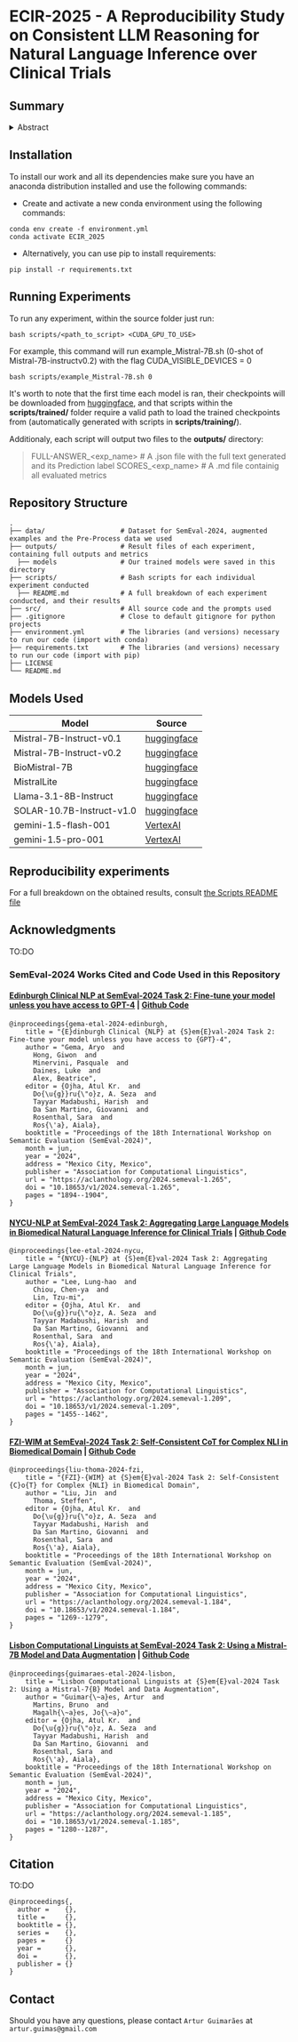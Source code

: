 # ECIR-2025 - A Reproducibility Study on Consistent LLM Reasoning for Natural Language Inference over Clinical Trials

## Summary

<details>
<summary>Abstract</summary>
<br>
With the rapid expansion of AI in healthcare, ensuring that language models can accurately and consistently reason within the medical domain is essential for enhancing clinical decision-making. Consistent reasoning is particularly challenging, as once a model outputs a judgment for a given medical statement, it should retain that judgment when faced with another statement that is only syntactically altered.
More importantly, when other statements reflect a semantic shift the model should adjust its judgment accordingly. In this paper, we describe the process of reproducing state-of-the-art methods on safe biomedical Natural Language Inference for Clinical Trials (NLI4CT), emphasizing on models' vulnerability to small input variations and the inherent complexity of Clinical Trial Reports (CTRs). We specifically evaluate the reasoning capabilities of Large Language Models (LLMs) in the SemEval-2024 NLI4CT dataset, thus considering a task that focused on robustness, and which serves as a good proxy for real-world applications.
To improve thoroughness, we extend this study and explore a broader set of techniques, establishing baseline scores across several widely used models. We conclude with an analysis of the results, highlighting key insights and empirical lessons that contribute to future research in this domain.
</details>

## Installation

To install our work and all its dependencies make sure you have an anaconda distribution installed and use the following commands:

  - Create and activate a new conda environment using the following commands:
  ```
  conda env create -f environment.yml
  conda activate ECIR_2025
  ```

  - Alternatively, you can use pip to install requirements:
  ```
  pip install -r requirements.txt
  ```
    
## Running Experiments

To run any experiment, within the source folder just run:

```
bash scripts/<path_to_script> <CUDA_GPU_TO_USE>
```

For example, this command will run example_Mistral-7B.sh (0-shot of Mistral-7B-instructv0.2) with the flag CUDA_VISIBLE_DEVICES = 0

```
bash scripts/example_Mistral-7B.sh 0
```

It's worth to note that the first time each model is ran, their checkpoints will be downloaded from [huggingface]([url](https://huggingface.co/)), and that scripts within the **scripts/trained/** folder require a valid path to load the trained checkpoints from (automatically generated with scripts in **scripts/training/**). 

Additionaly, each script will output two files to the **outputs/** directory:

> FULL-ANSWER_<exp_name>     # A .json file with the full text generated and its Prediction label
> SCORES_<exp_name>          # A .md file containig all evaluated metrics

## Repository Structure

    .
    ├── data/                   # Dataset for SemEval-2024, augmented examples and the Pre-Process data we used 
    ├── outputs/                # Result files of each experiment, containing full outputs and metrics
      ├── models                # Our trained models were saved in this directory
    ├── scripts/                # Bash scripts for each individual experiment conducted
      ├── README.md             # A full breakdown of each experiment conducted, and their results
    ├── src/                    # All source code and the prompts used
    ├── .gitignore              # Close to default gitignore for python projects
    ├── environment.yml         # The libraries (and versions) necessary to run our code (import with conda)
    ├── requirements.txt        # The libraries (and versions) necessary to run our code (import with pip)
    ├── LICENSE
    └── README.md


## Models Used

| Model  | Source |
|--------|--------|
| Mistral-7B-Instruct-v0.1       |     [huggingface](https://huggingface.co/mistralai/Mistral-7B-Instruct-v0.1)   |
| Mistral-7B-Instruct-v0.2       |     [huggingface](https://huggingface.co/mistralai/Mistral-7B-Instruct-v0.2)   |
| BioMistral-7B                  |     [huggingface](https://huggingface.co/BioMistral/BioMistral-7B)             |
| MistralLite                    |     [huggingface](https://huggingface.co/amazon/MistralLite)                   |
| Llama-3.1-8B-Instruct          |     [huggingface](https://huggingface.co/meta-llama/Llama-3.1-8B-Instruct)     |
| SOLAR-10.7B-Instruct-v1.0      |     [huggingface](https://huggingface.co/upstage/SOLAR-10.7B-Instruct-v1.0)    |
| gemini-1.5-flash-001           |     [VertexAI](https://console.cloud.google.com/vertex-ai/studio/freeform)     |
| gemini-1.5-pro-001             |     [VertexAI](https://console.cloud.google.com/vertex-ai/studio/freeform)     | 

## Reproducibility experiments

For a full breakdown on the obtained results, consult [the Scripts README file](scripts/README.md)

## Acknowledgments

TO:DO

### SemEval-2024 Works Cited and Code Used in this Repository

#### [Edinburgh Clinical NLP at SemEval-2024 Task 2: Fine-tune your model unless you have access to GPT-4](https://aclanthology.org/2024.semeval-1.265/) | [Github Code](https://github.com/EdinburghClinicalNLP/semeval_nli4ct)

```
@inproceedings{gema-etal-2024-edinburgh,
    title = "{E}dinburgh Clinical {NLP} at {S}em{E}val-2024 Task 2: Fine-tune your model unless you have access to {GPT}-4",
    author = "Gema, Aryo  and
      Hong, Giwon  and
      Minervini, Pasquale  and
      Daines, Luke  and
      Alex, Beatrice",
    editor = {Ojha, Atul Kr.  and
      Do{\u{g}}ru{\"o}z, A. Seza  and
      Tayyar Madabushi, Harish  and
      Da San Martino, Giovanni  and
      Rosenthal, Sara  and
      Ros{\'a}, Aiala},
    booktitle = "Proceedings of the 18th International Workshop on Semantic Evaluation (SemEval-2024)",
    month = jun,
    year = "2024",
    address = "Mexico City, Mexico",
    publisher = "Association for Computational Linguistics",
    url = "https://aclanthology.org/2024.semeval-1.265",
    doi = "10.18653/v1/2024.semeval-1.265",
    pages = "1894--1904",
}
```

#### [NYCU-NLP at SemEval-2024 Task 2: Aggregating Large Language Models in Biomedical Natural Language Inference for Clinical Trials](https://aclanthology.org/2024.semeval-1.209/) | [Github Code]()

```
@inproceedings{lee-etal-2024-nycu,
    title = "{NYCU}-{NLP} at {S}em{E}val-2024 Task 2: Aggregating Large Language Models in Biomedical Natural Language Inference for Clinical Trials",
    author = "Lee, Lung-hao  and
      Chiou, Chen-ya  and
      Lin, Tzu-mi",
    editor = {Ojha, Atul Kr.  and
      Do{\u{g}}ru{\"o}z, A. Seza  and
      Tayyar Madabushi, Harish  and
      Da San Martino, Giovanni  and
      Rosenthal, Sara  and
      Ros{\'a}, Aiala},
    booktitle = "Proceedings of the 18th International Workshop on Semantic Evaluation (SemEval-2024)",
    month = jun,
    year = "2024",
    address = "Mexico City, Mexico",
    publisher = "Association for Computational Linguistics",
    url = "https://aclanthology.org/2024.semeval-1.209",
    doi = "10.18653/v1/2024.semeval-1.209",
    pages = "1455--1462",
}
```

#### [FZI-WIM at SemEval-2024 Task 2: Self-Consistent CoT for Complex NLI in Biomedical Domain](https://aclanthology.org/2024.semeval-1.184/) | [Github Code](https://github.com/jens5588/FZI-WIM-NLI4CT)

```
@inproceedings{liu-thoma-2024-fzi,
    title = "{FZI}-{WIM} at {S}em{E}val-2024 Task 2: Self-Consistent {C}o{T} for Complex {NLI} in Biomedical Domain",
    author = "Liu, Jin  and
      Thoma, Steffen",
    editor = {Ojha, Atul Kr.  and
      Do{\u{g}}ru{\"o}z, A. Seza  and
      Tayyar Madabushi, Harish  and
      Da San Martino, Giovanni  and
      Rosenthal, Sara  and
      Ros{\'a}, Aiala},
    booktitle = "Proceedings of the 18th International Workshop on Semantic Evaluation (SemEval-2024)",
    month = jun,
    year = "2024",
    address = "Mexico City, Mexico",
    publisher = "Association for Computational Linguistics",
    url = "https://aclanthology.org/2024.semeval-1.184",
    doi = "10.18653/v1/2024.semeval-1.184",
    pages = "1269--1279",
}
```

#### [Lisbon Computational Linguists at SemEval-2024 Task 2: Using a Mistral-7B Model and Data Augmentation](https://aclanthology.org/2024.semeval-1.185/) | [Github Code](https://github.com/araag2/SemEval2024-Task2)

```
@inproceedings{guimaraes-etal-2024-lisbon,
    title = "Lisbon Computational Linguists at {S}em{E}val-2024 Task 2: Using a Mistral-7{B} Model and Data Augmentation",
    author = "Guimar{\~a}es, Artur  and
      Martins, Bruno  and
      Magalh{\~a}es, Jo{\~a}o",
    editor = {Ojha, Atul Kr.  and
      Do{\u{g}}ru{\"o}z, A. Seza  and
      Tayyar Madabushi, Harish  and
      Da San Martino, Giovanni  and
      Rosenthal, Sara  and
      Ros{\'a}, Aiala},
    booktitle = "Proceedings of the 18th International Workshop on Semantic Evaluation (SemEval-2024)",
    month = jun,
    year = "2024",
    address = "Mexico City, Mexico",
    publisher = "Association for Computational Linguistics",
    url = "https://aclanthology.org/2024.semeval-1.185",
    doi = "10.18653/v1/2024.semeval-1.185",
    pages = "1280--1287",
}
```

## Citation

TO:DO

```
@inproceedings{,
  author =    {},
  title =     {},
  booktitle = {},
  series =    {},
  pages =     {}
  year =      {},
  doi =       {},
  publisher = {}
}
```

## Contact

Should you have any questions, please contact `Artur Guimarães` at `artur.guimas@gmail.com`
